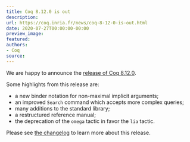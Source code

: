 ```yaml
---
title: Coq 8.12.0 is out
description:
url: https://coq.inria.fr/news/coq-8-12-0-is-out.html
date: 2020-07-27T00:00:00-00:00
preview_image:
featured:
authors:
- Coq
source:
---
```




<p>We are happy to announce the <a href="https://github.com/coq/coq/releases/tag/V8.12.0">release of Coq
8.12.0</a>.

</p><p>Some highlights from this release are:</p>
<ul>
<li>a new binder notation for non-maximal implicit arguments;</li>
<li>an improved <code>Search</code> command which accepts more complex queries;</li>
<li>many additions to the standard library;</li>
<li>a restructured reference manual;</li>
<li>the deprecation of the <code>omega</code> tactic in favor the <code>lia</code> tactic.</li>
</ul>
<p>Please see <a href="https://coq.github.io/doc/v8.12/refman/changes.html#version-8-12" rel="nofollow">the changelog</a> to learn more about this release.</p>


 
